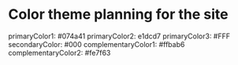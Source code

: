 # Color theme planning for the site

primaryColor1: #074a41
primaryColor2: e1dcd7
primaryColor3: #FFF
secondaryColor: #000
complementaryColor1: #ffbab6
complementaryColor2: #fe7f63